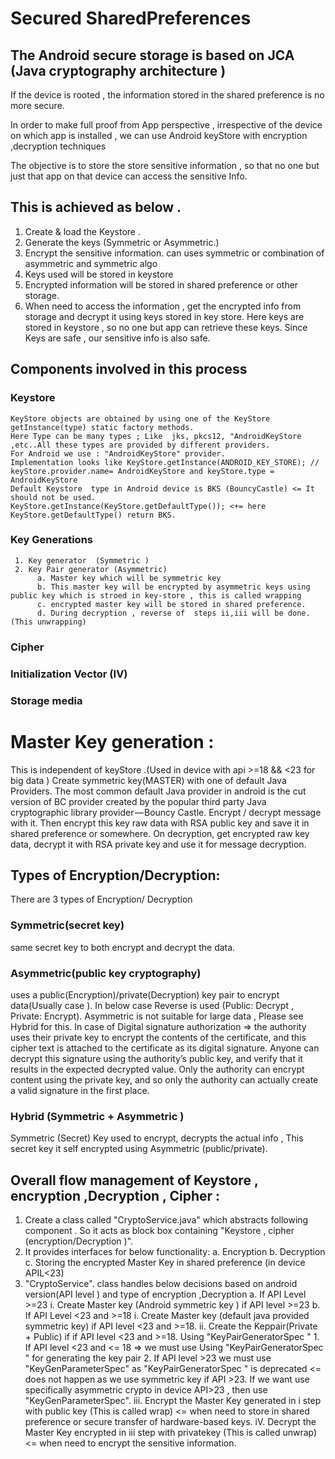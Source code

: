 # Secured SharedPreferences

## The Android secure storage is based on JCA (Java cryptography architecture )

If the device is rooted , the information stored in the shared preference is no more secure.

In order to make full proof from App perspective , irrespective of the device on which app is installed , 
we can use Android keyStore  with encryption ,decryption techniques 

The objective is to store  the store sensitive information , so that no one but just that app on that device can access the sensitive Info.

## This is achieved as below .

1. Create & load  the Keystore .
2. Generate the keys (Symmetric or Asymmetric.)
3. Encrypt the sensitive information.
        can uses symmetric  or combination of asymmetric and symmetric algo
4. Keys used will be stored in keystore
5. Encrypted information will be stored in shared preference or other storage.
6. When need to access the information , get the encrypted info from storage and decrypt it using keys stored in key store.
        Here keys are stored in keystore  , so no one but app can retrieve these keys.
         Since Keys are safe , our sensitive info is also safe.
## Components involved in this process 
### Keystore
    KeyStore objects are obtained by using one of the KeyStore getInstance(type) static factory methods.
    Here Type can be many types ; Like  jks, pkcs12, "AndroidKeyStore ,etc..All these types are provided by different providers.
    For Android we use : "AndroidKeyStore" provider.
    Implementation looks like KeyStore.getInstance(ANDROID_KEY_STORE); // keyStore.provider.name= AndroidKeyStore and keyStore.type = AndroidKeyStore
    Default Keystore  type in Android device is BKS (BouncyCastle) <= It should not be used. 
    KeyStore.getInstance(KeyStore.getDefaultType()); <+= here KeyStore.getDefaultType() return BKS.
### Key Generations
     1. Key generator  (Symmetric )
     2. Key Pair generator (Asymmetric)
          a. Master key which will be symmetric key 
          b. This master key will be encrypted by asymmetric keys using public key which is stroed in key-store , this is called wrapping 
          c. encrypted master key will be stored in shared preference.
          d. During decryption , reverse of  steps ii,iii will be done. (This unwrapping)
### Cipher
### Initialization Vector (IV) 
### Storage media

# Master Key generation :
This is independent of keyStore .(Used in device with api >=18 && <23  for big data )
Create symmetric key(MASTER) with one of default Java Providers.  The most common default Java provider in android is the cut version of BC provider created by the popular third party Java cryptographic library provider — Bouncy Castle.
Encrypt / decrypt message with it. 
Then encrypt this key raw data with RSA public key and save it in shared preference or somewhere.
 On decryption, get encrypted raw key data,  decrypt it with RSA private key and use it for message decryption.
 
## Types of Encryption/Decryption:
 There are 3 types of Encryption/ Decryption

### Symmetric(secret key)        
same secret key to both encrypt and decrypt the data.
### Asymmetric(public key cryptography)
uses a public(Encryption)/private(Decryption) key pair to encrypt data(Usually case ). In below case Reverse is used (Public: Decrypt , Private: Encrypt). Asymmetric is not suitable for large data , Please see Hybrid for this.
 In case of Digital signature authorization => the authority uses their private key to encrypt the contents of the certificate, and this cipher text is attached to the certificate as its digital signature. 
Anyone can decrypt this signature using the authority’s public key, and verify that it results in the expected decrypted value. 
Only the authority can encrypt content using the private key, and so only the authority can actually create a valid signature in the first place.
### Hybrid (Symmetric + Asymmetric ) 
   Symmetric (Secret) Key used to encrypt, decrypts the actual info , This secret key it self encrypted using Asymmetric (public/private).
## Overall flow management of Keystore , encryption ,Decryption , Cipher :
1. Create a class called "CryptoService.java" which abstracts  following component  . So  it acts as block box containing "Keystore , cipher (encryption/Decryption )".
2. It provides interfaces for below functionality:
     a. Encryption 
     b. Decryption 
     c. Storing the encrypted Master Key in shared preference (in device APIL<23)  
3. "CryptoService". class handles below decisions based on android version(API level ) and type of encryption ,Decryption 
    a. If API Level >=23
        i. Create Master key (Android symmetric key ) if API level >=23
    b. If API Level <23 and >=18
        i. Create Master key (default  java provided symmetric key) if API level <23 and >=18.
       ii. Create the Keppair(Private + Public) if   if API level <23 and >=18. Using "KeyPairGeneratorSpec "
            1. If API level <23 and <= 18 => we must use Using "KeyPairGeneratorSpec " for generating the key pair
            2. If API level >23 we must use "KeyGenParameterSpec" as "KeyPairGeneratorSpec " is deprecated <= does not happen as we use symmetric key if API >23. If we want use specifically asymmetric crypto in device API>23 , then use "KeyGenParameterSpec".
      iii. Encrypt the Master Key generated in i step with public key (This is called wrap)  <= when need to store in shared preference or secure transfer of hardware-based keys.
       iV. Decrypt the Master Key encrypted in iii step with privatekey (This is called unwrap) <= when need to encrypt the sensitive information.


